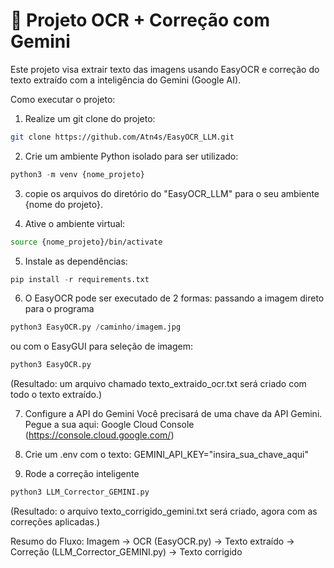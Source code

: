 # 📄 Projeto OCR + Correção com Gemini

Este projeto visa extrair texto das imagens usando EasyOCR e correção do texto extraído com a inteligência do Gemini (Google AI).

Como executar o projeto:

1. Realize um git clone do projeto: 
```bash
git clone https://github.com/Atn4s/EasyOCR_LLM.git
```

2. Crie um ambiente Python isolado para ser utilizado:
```python
python3 -m venv {nome_projeto}
```

3. copie os arquivos do diretório do "EasyOCR_LLM" para o seu ambiente {nome do projeto}.
   
4. Ative o ambiente virtual:
```bash
source {nome_projeto}/bin/activate
```
5. Instale as dependências:
```python
pip install -r requirements.txt
```
6. O EasyOCR pode ser executado de 2 formas: passando a imagem direto para o programa <br>
```python
python3 EasyOCR.py /caminho/imagem.jpg
```
ou com o EasyGUI para seleção de imagem: 
```python
python3 EasyOCR.py
```
(Resultado: um arquivo chamado texto_extraido_ocr.txt será criado com todo o texto extraído.)

7. Configure a API do Gemini
Você precisará de uma chave da API Gemini. Pegue a sua aqui: Google Cloud Console (https://console.cloud.google.com/)

8. Crie um .env com o texto: GEMINI_API_KEY="insira_sua_chave_aqui"

9. Rode a correção inteligente
```python
python3 LLM_Corrector_GEMINI.py
```
(Resultado: o arquivo texto_corrigido_gemini.txt será criado, agora com as correções aplicadas.)

Resumo do Fluxo:
Imagem → OCR (EasyOCR.py) → Texto extraído → Correção (LLM_Corrector_GEMINI.py) → Texto corrigido